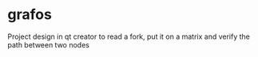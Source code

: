 # grafos
Project design in qt creator to read a fork, put it on a matrix and verify the path between two nodes
